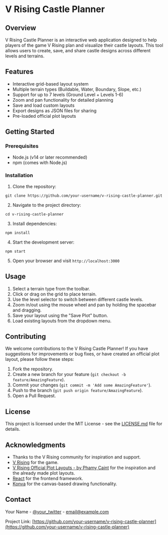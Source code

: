 # V Rising Castle Planner

## Overview

V Rising Castle Planner is an interactive web application designed to help players of the game V Rising plan and visualize their castle layouts. This tool allows users to create, save, and share castle designs across different levels and terrains.

## Features

- Interactive grid-based layout system
- Multiple terrain types (Buildable, Water, Boundary, Slope, etc.)
- Support for up to 7 levels (Ground Level + Levels 1-6)
- Zoom and pan functionality for detailed planning
- Save and load custom layouts
- Export designs as JSON files for sharing
- Pre-loaded official plot layouts

## Getting Started

### Prerequisites

- Node.js (v14 or later recommended)
- npm (comes with Node.js)

### Installation

1. Clone the repository:

```
git clone https://github.com/your-username/v-rising-castle-planner.git
```

2. Navigate to the project directory:

```
cd v-rising-castle-planner
```

3. Install dependencies:

```
npm install
```

4. Start the development server:

```
npm start
```

5. Open your browser and visit `http://localhost:3000`

## Usage

1. Select a terrain type from the toolbar.
2. Click or drag on the grid to place terrain.
3. Use the level selector to switch between different castle levels.
4. Zoom in/out using the mouse wheel and pan by holding the spacebar and dragging.
5. Save your layout using the "Save Plot" button.
6. Load existing layouts from the dropdown menu.

## Contributing

We welcome contributions to the V Rising Castle Planner! If you have suggestions for improvements or bug fixes, or have created an official plot layout, please follow these steps:

1. Fork the repository.
2. Create a new branch for your feature (`git checkout -b feature/AmazingFeature`).
3. Commit your changes (`git commit -m 'Add some AmazingFeature'`).
4. Push to the branch (`git push origin feature/AmazingFeature`).
5. Open a Pull Request.

## License

This project is licensed under the MIT License - see the [LICENSE.md](LICENSE.md) file for details.

## Acknowledgments

- Thanks to the V Rising community for inspiration and support.
- [V Rising](https://store.steampowered.com/app/109600/V_Rising/) for the game.
- [V Rising Official Plot Layouts - by Phamy Caint](https://docs.google.com/spreadsheets/d/1OLBUKdDrF2NbDwPJ5M5kRsKu7_iEVi8CHelbGYg1fFk/edit?gid=921827187#gid=921827187) for the inspiration and the already made plot layouts.
- [React](https://reactjs.org/) for the frontend framework.
- [Konva](https://konvajs.org/) for the canvas-based drawing functionality.

## Contact

Your Name - [@your_twitter](https://twitter.com/your_twitter) - email@example.com

Project Link: [https://github.com/your-username/v-rising-castle-planner](https://github.com/your-username/v-rising-castle-planner)
